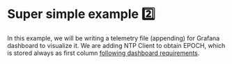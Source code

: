 # Super simple example 2️⃣

In this example, we will be writing a telemetry file (appending) for Grafana dashboard to visualize it.
We are adding NTP Client to obtain EPOCH, which is stored always as first column [following dashboard requirements](https://github.com/invpe/GridShell/blob/main/Documentation/Tutorials/Explorer.md).

 
